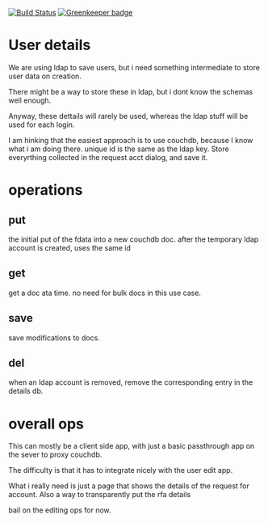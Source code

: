 [![Build Status](https://travis-ci.org/jmarca/ctmlabs_user_details.svg?branch=master)](https://travis-ci.org/jmarca/ctmlabs_user_details) [![Greenkeeper badge](https://badges.greenkeeper.io/jmarca/ctmlabs_user_details.svg)](https://greenkeeper.io/)

# User details

We are using ldap to save users, but i need something intermediate to
store user data on creation.

There might be a way to store these in ldap, but i dont know the
schemas well enough.

Anyway, these dettails will rarely be used, whereas the ldap stuff
will be used for each login.

I am hinking that the easiest approach is to use couchdb, because I
know what i am doing there.  unique id is the same as the ldap key.
Store everyrthing collected in the request acct dialog, and save it.

# operations

## put

the initial put of the fdata into a new couchdb doc.  after the
temporary ldap account is created, uses the same id

## get

get a doc ata time.  no need for bulk docs in this use case.

## save

save modifications to docs.

## del

when an ldap account is removed, remove the corresponding entry in the
details db.

# overall ops

This can mostly be a client side app, with just a basic passthrough
app on the sever to proxy couchdb.

The difficulty is that it has to integrate nicely with the user edit
app.

What i really need is just a page that shows the details of the
request for account.  Also a way to transparently put the rfa details

bail on the editing ops for now.
